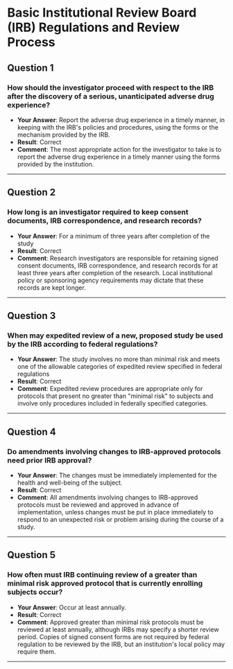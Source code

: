 # Basic Institutional Review Board (IRB) Regulations and Review Process

## Question 1
### How should the investigator proceed with respect to the IRB after the discovery of a serious, unanticipated adverse drug experience?
- **Your Answer**: Report the adverse drug experience in a timely manner, in keeping with the IRB's policies and procedures, using the forms or the mechanism provided by the IRB.
- **Result**: Correct
- **Comment**: The most appropriate action for the investigator to take is to report the adverse drug experience in a timely manner using the forms provided by the institution.

---

## Question 2
### How long is an investigator required to keep consent documents, IRB correspondence, and research records?
- **Your Answer**: For a minimum of three years after completion of the study
- **Result**: Correct
- **Comment**: Research investigators are responsible for retaining signed consent documents, IRB correspondence, and research records for at least three years after completion of the research. Local institutional policy or sponsoring agency requirements may dictate that these records are kept longer.

---

## Question 3
### When may expedited review of a new, proposed study be used by the IRB according to federal regulations?
- **Your Answer**: The study involves no more than minimal risk and meets one of the allowable categories of expedited review specified in federal regulations
- **Result**: Correct
- **Comment**: Expedited review procedures are appropriate only for protocols that present no greater than "minimal risk" to subjects and involve only procedures included in federally specified categories.

---

## Question 4
### Do amendments involving changes to IRB-approved protocols need prior IRB approval?
- **Your Answer**: The changes must be immediately implemented for the health and well-being of the subject.
- **Result**: Correct
- **Comment**: All amendments involving changes to IRB-approved protocols must be reviewed and approved in advance of implementation, unless changes must be put in place immediately to respond to an unexpected risk or problem arising during the course of a study.

---

## Question 5
### How often must IRB continuing review of a greater than minimal risk approved protocol that is currently enrolling subjects occur?
- **Your Answer**: Occur at least annually.
- **Result**: Correct
- **Comment**: Approved greater than minimal risk protocols must be reviewed at least annually, although IRBs may specify a shorter review period. Copies of signed consent forms are not required by federal regulation to be reviewed by the IRB, but an institution's local policy may require them.

---
